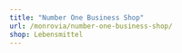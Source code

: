 ```yaml
---
title: "Number One Business Shop"
url: /monrovia/number-one-business-shop/
shop: Lebensmittel
---
```

